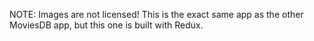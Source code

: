 NOTE: Images are not licensed!
This is the exact same app as the other MoviesDB app, but this one is built with Redux.